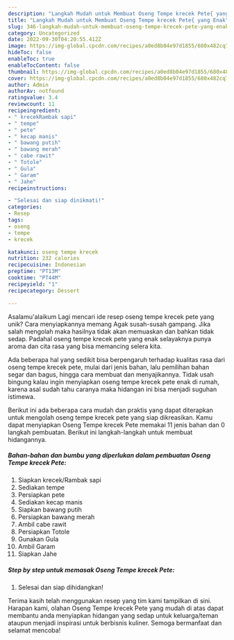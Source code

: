 ```yaml
---
description: "Langkah Mudah untuk Membuat Oseng Tempe krecek Pete{ yang Enak"
title: "Langkah Mudah untuk Membuat Oseng Tempe krecek Pete{ yang Enak"
slug: 346-langkah-mudah-untuk-membuat-oseng-tempe-krecek-pete-yang-enak
category: Uncategorized
date: 2022-09-30T04:20:55.412Z
image: https://img-global.cpcdn.com/recipes/a0ed8b04e97d1855/680x482cq70/oseng-tempe-krecek-pete-foto-resep-utama.jpg
hideToc: false
enableToc: true
enableTocContent: false
thumbnail: https://img-global.cpcdn.com/recipes/a0ed8b04e97d1855/680x482cq70/oseng-tempe-krecek-pete-foto-resep-utama.jpg
cover: https://img-global.cpcdn.com/recipes/a0ed8b04e97d1855/680x482cq70/oseng-tempe-krecek-pete-foto-resep-utama.jpg
author: Admin
authorAv: notfound
ratingvalue: 3.4
reviewcount: 11
recipeingredient:
- " krecekRambak sapi"
- " tempe"
- " pete"
- " kecap manis"
- " bawang putih"
- " bawang merah"
- " cabe rawit"
- " Totole"
- " Gula"
- " Garam"
- " Jahe"
recipeinstructions:

- "Selesai dan siap dinikmati!"
categories:
- Resep
tags:
- oseng
- tempe
- krecek

katakunci: oseng tempe krecek 
nutrition: 232 calories
recipecuisine: Indonesian
preptime: "PT13M"
cooktime: "PT44M"
recipeyield: "1"
recipecategory: Dessert

---
```



Asalamu'alaikum Lagi mencari ide resep oseng tempe krecek pete yang unik? Cara menyiapkannya memang Agak susah-susah gampang. Jika salah mengolah maka hasilnya tidak akan memuaskan dan bahkan tidak sedap. Padahal oseng tempe krecek pete yang enak selayaknya punya aroma dan cita rasa yang bisa memancing selera kita.


Ada beberapa hal yang sedikit bisa berpengaruh terhadap kualitas rasa dari oseng tempe krecek pete, mulai dari jenis bahan, lalu pemilihan bahan segar dan bagus, hingga cara membuat dan menyajikannya. Tidak usah bingung kalau ingin menyiapkan oseng tempe krecek pete enak di rumah, karena asal sudah tahu caranya maka hidangan ini bisa menjadi suguhan istimewa.




Berikut ini ada beberapa cara mudah dan praktis yang dapat diterapkan untuk mengolah oseng tempe krecek pete yang siap dikreasikan. Kamu dapat menyiapkan Oseng Tempe krecek Pete memakai 11 jenis bahan dan 0 langkah pembuatan. Berikut ini langkah-langkah untuk membuat hidangannya.

<!--inarticleads1-->

##### Bahan-bahan dan bumbu yang diperlukan dalam pembuatan Oseng Tempe krecek Pete:

1. Siapkan  krecek/Rambak sapi
1. Sediakan  tempe
1. Persiapkan  pete
1. Sediakan  kecap manis
1. Siapkan  bawang putih
1. Persiapkan  bawang merah
1. Ambil  cabe rawit
1. Persiapkan  Totole
1. Gunakan  Gula
1. Ambil  Garam
1. Siapkan  Jahe




<!--inarticleads2-->

##### Step by step untuk memasak Oseng Tempe krecek Pete:


1. Selesai dan siap dihidangkan!



Terima kasih telah menggunakan resep yang tim kami tampilkan di sini. Harapan kami, olahan Oseng Tempe krecek Pete yang mudah di atas dapat membantu anda menyiapkan hidangan yang sedap untuk keluarga/teman ataupun menjadi inspirasi untuk berbisnis kuliner. Semoga bermanfaat dan selamat mencoba!
